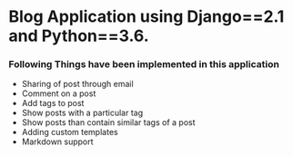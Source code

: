 # Blog Application using Django==2.1 and Python==3.6.

### Following Things have been implemented in this application
- Sharing of post through email
- Comment on a post
- Add tags to post
- Show posts with a particular tag
- Show posts than contain similar tags of a post
- Adding custom templates
- Markdown support
